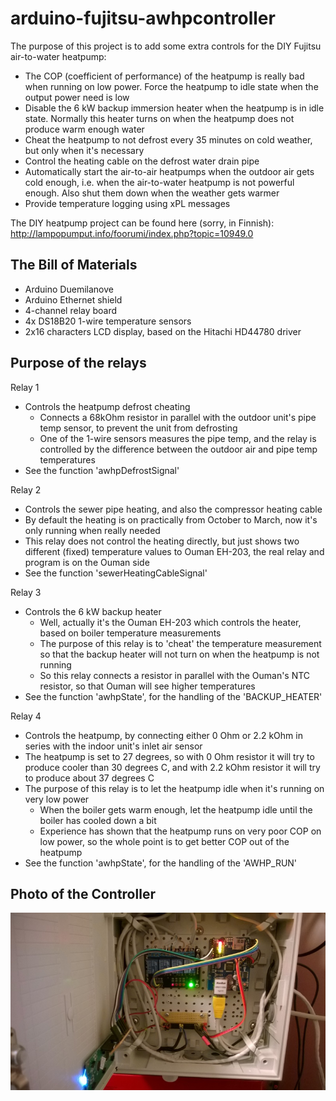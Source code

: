 arduino-fujitsu-awhpcontroller
==============================

The purpose of this project is to add some extra controls for the DIY Fujitsu air-to-water heatpump:
* The COP (coefficient of performance) of the heatpump is really bad when running on low power. Force the heatpump to idle state when the output power need is low
* Disable the 6 kW backup immersion heater when the heatpump is in idle state. Normally this heater turns on when the heatpump does not produce warm enough water
* Cheat the heatpump to not defrost every 35 minutes on cold weather, but only when it's necessary
* Control the heating cable on the defrost water drain pipe
* Automatically start the air-to-air heatpumps when the outdoor air gets cold enough, i.e. when the air-to-water heatpump is not powerful enough. Also shut them down when the weather gets warmer
* Provide temperature logging using xPL messages

The DIY heatpump project can be found here (sorry, in Finnish): http://lampopumput.info/foorumi/index.php?topic=10949.0

The Bill of Materials
---------------------
* Arduino Duemilanove
* Arduino Ethernet shield
* 4-channel relay board
* 4x DS18B20 1-wire temperature sensors
* 2x16 characters LCD display, based on the Hitachi HD44780 driver

Purpose of the relays
---------------------

Relay 1
* Controls the heatpump defrost cheating
   * Connects a 68kOhm resistor in parallel with the outdoor unit's pipe temp sensor, to prevent the unit from defrosting
   * One of the 1-wire sensors measures the pipe temp, and the relay is controlled by the difference between the outdoor air and pipe temp temperatures
* See the function 'awhpDefrostSignal'

Relay 2
* Controls the sewer pipe heating, and also the compressor heating cable
* By default the heating is on practically from October to March, now it's only running when really needed
* This relay does not control the heating directly, but just shows two different (fixed) temperature values to Ouman EH-203, the real relay and program is on the Ouman side
* See the function 'sewerHeatingCableSignal'

Relay 3
* Controls the 6 kW backup heater
   * Well, actually it's the Ouman EH-203 which controls the heater, based on boiler temperature measurements
   * The purpose of this relay is to 'cheat' the temperature measurement so that the backup heater will not turn on when the heatpump is not running
   * So this relay connects a resistor in parallel with the Ouman's NTC resistor, so that Ouman will see higher temperatures
* See the function 'awhpState', for the handling of the 'BACKUP_HEATER'

Relay 4
* Controls the heatpump, by connecting either 0 Ohm or 2.2 kOhm in series with the indoor unit's inlet air sensor
* The heatpump is set to 27 degrees, so with 0 Ohm resistor it will try to produce cooler than 30 degrees C, and with 2.2 kOhm resistor it will try to produce about 37 degrees C
* The purpose of this relay is to let the heatpump idle when it's running on very low power
   * When the boiler gets warm enough, let the heatpump idle until the boiler has cooled down a bit
   * Experience has shown that the heatpump runs on very poor COP on low power, so the whole point is to get better COP out of the heatpump
* See the function 'awhpState', for the handling of the 'AWHP_RUN'

Photo of the Controller
-----------------------
![Photo](https://raw.githubusercontent.com/ToniA/arduino-fujitsu-awhpcontroller/master/controller.jpg)
